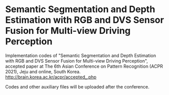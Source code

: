 # Semantic Segmentation and Depth Estimation with RGB and DVS Sensor Fusion for Multi-view Driving Perception

Implementation codes of "Semantic Segmentation and Depth Estimation with RGB and DVS Sensor Fusion for Multi-view Driving Perception", accepted paper at The 6th Asian Conference on Pattern Recognition (ACPR 2021), Jeju and online, South Korea. http://brain.korea.ac.kr/acpr/accepted_.php

Codes and other auxiliary files will be uploaded after the conference.
